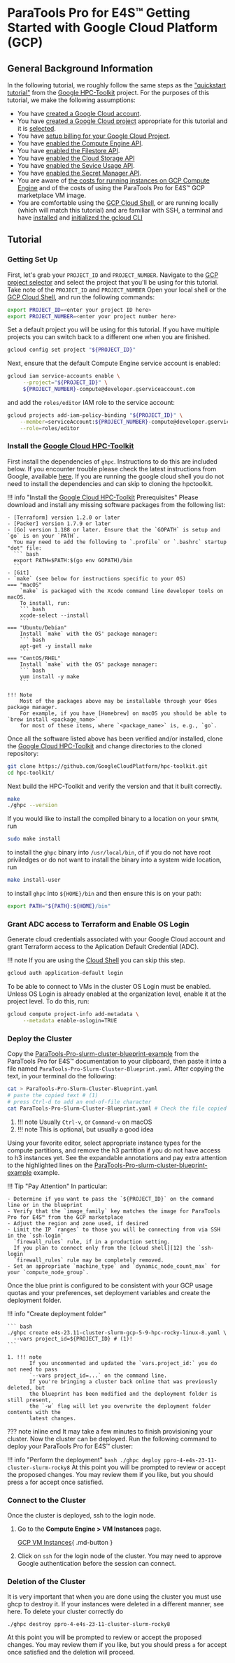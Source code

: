# ParaTools Pro for E4S™ Getting Started with Google Cloud Platform (GCP)

## General Background Information

In the following tutorial, we roughly follow the same steps as the
["quickstart tutorial"][1] from the [Google HPC-Toolkit][2] project.
For the purposes of this tutorial, we make the following assumptions:

- You have [created a Google Cloud account][3].
- You have [created a Google Cloud project][4] appropriate for this tutorial
  and it is [selected][15].
- You have [setup billing for your Google Cloud Project][5].
- You have [enabled the Compute Engine API][6].
- You have [enabled the Filestore API][7].
- You have [enabled the Cloud Storage API][8]
- You have [enabled the Sevice Usage API][9].
- You have [enabled the Secret Manager API][10].
- You are aware of [the costs for running instances on GCP Compute Engine][11] and
  of the costs of using the ParaTools Pro for E4S™ GCP marketplace VM image. <!-- FIXME: these need links when marketplace goes live -->
- You are comfortable using the [GCP Cloud Shell][12], or are running locally
    (which will match this tutorial) and are familiar with SSH, a terminal and have
    [installed][13] and [initialized the gcloud CLI][14]

[1]: https://cloud.google.com/hpc-toolkit/docs/quickstarts/slurm-cluster
[2]: https://github.com/GoogleCloudPlatform/hpc-toolkit?tab=readme-ov-file#quickstart
[3]: https://console.cloud.google.com/freetrial
[4]: https://cloud.google.com/resource-manager/docs/creating-managing-projects
[5]: https://cloud.google.com/billing/docs/how-to/verify-billing-enabled#console
[6]: https://console.cloud.google.com/apis/api/compute.googleapis.com/overview
[7]: https://console.cloud.google.com/apis/api/file.googleapis.com/overview
[8]: https://console.cloud.google.com/apis/api/storage.googleapis.com/overview
[9]: https://console.cloud.google.com/apis/api/serviceusage.googleapis.com/overview
[10]: https://console.cloud.google.com/apis/api/secretmanager.googleapis.com/overview
[11]: https://cloud.google.com/hpc-toolkit/docs/quickstarts/slurm-cluster#costs
[12]: https://cloud.google.com/hpc-toolkit/docs/quickstarts/slurm-cluster#launch
[13]: https://cloud.google.com/sdk/docs/install
[14]: https://cloud.google.com/sdk/docs/initializing
[15]: https://console.cloud.google.com/projectselector2/home/dashboard

## Tutorial

### Getting Set Up

First, let's grab your `PROJECT_ID` and `PROJECT_NUMBER`.
Navigate to the [GCP project selector][15] and select the project that you'll be using for this tutorial.
Take note of the `PROJECT_ID` and `PROJECT_NUMBER`
Open your local shell or the [GCP Cloud Shell][12], and run the following commands:
``` bash linenums="1"
export PROJECT_ID=<enter your project ID here>
export PROJECT_NUMBER=<enter your project number here>
```

Set a default project you will be using for this tutorial.
If you have multiple projects you can switch back to a different one when you are finished.

``` bash
gcloud config set project "${PROJECT_ID}"
```

Next, ensure that the default Compute Engine service account is enabled:
``` bash
gcloud iam service-accounts enable \
     --project="${PROJECT_ID}" \
     ${PROJECT_NUMBER}-compute@developer.gserviceaccount.com
```
and add the `roles/editor` IAM role to the service account:

``` bash
gcloud projects add-iam-policy-binding "${PROJECT_ID}" \
    --member=serviceAccount:${PROJECT_NUMBER}-compute@developer.gserviceaccount.com \
    --role=roles/editor
```

### Install the [Google Cloud HPC-Toolkit][2]

First install the dependencies of `ghpc`. Instructions to do this are included below.
If you encounter trouble please check the latest instructions from Google,
available [here][prereqs]. If you are running the google cloud shell you do not need to install the dependencies and can skip to cloning the hpctoolkit.

[prereqs]: https://cloud.google.com/hpc-toolkit/docs/setup/install-dependencies

!!! info "Install the [Google Cloud HPC-Toolkit][2]  Prerequisites"
    Please download and install any missing software packages from the following list:

    - [Terraform] version 1.2.0 or later
    - [Packer] version 1.7.9 or later
    - [Go] version 1.188 or later. Ensure that the `GOPATH` is setup and `go` is on your `PATH`.
      You may need to add the following to `.profile` or `.bashrc` startup "dot" file:
      ``` bash
      export PATH=$PATH:$(go env GOPATH)/bin
      ```
    - [Git]
    - `make` (see below for instructions specific to your OS)
    === "macOS"
        `make` is packaged with the Xcode command line developer tools on macOS.
        To install, run:
        ``` bash
        xcode-select --install
        ```
    === "Ubuntu/Debian"
        Install `make` with the OS' package manager:
        ``` bash
        apt-get -y install make
        ```
    === "CentOS/RHEL"
        Install `make` with the OS' package manager:
        ``` bash
        yum install -y make
        ```

    !!! Note
        Most of the packages above may be installable through your OSes package manager.
        For example, if you have [Homebrew] on macOS you should be able to `brew install <package_name>`
        for most of these items, where `<package_name>` is, e.g., `go`.

[Terraform]: https://www.terraform.io/downloads
[Packer]: https://www.packer.io/downloads
[Go]: https://go.dev/doc/install
[Git]: https://github.com/git-guides/install-git
[Homebrew]: https://brew.sh

Once all the software listed above has been verified and/or installed, clone the [Google Cloud HPC-Toolkit][2]
and change directories to the cloned repository:
``` bash linenums="1"
git clone https://github.com/GoogleCloudPlatform/hpc-toolkit.git
cd hpc-toolkit/
```
Next build the HPC-Toolkit and verify the version and that it built correctly.
``` bash
make
./ghpc --version
```
If you would like to install the compiled binary to a location on your `$PATH`,
run
``` bash
sudo make install
```
to install the `ghpc` binary into `/usr/local/bin`, of if you do not have root
priviledges or do not want to install the binary into a system wide location, run
``` bash
make install-user
```
to install `ghpc` into `${HOME}/bin` and then ensure this is on your path:

``` bash
export PATH="${PATH}:${HOME}/bin"
```

### Grant ADC access to Terraform and Enable OS Login

Generate cloud credentials associated with your Google Cloud account and grant
Terraform access to the Aplication Default Credential (ADC).

!!! note
    If you are using the [Cloud Shell][12] you can skip this step.

``` bash
gcloud auth application-default login
```

To be able to connect to VMs in the cluster OS Login must be enabled.
Unless OS Login is already enabled at the organization level, enable it at the project level.
To do this, run:

``` bash
gcloud compute project-info add-metadata \
     --metadata enable-oslogin=TRUE
```

### Deploy the Cluster

Copy the [ParaTools-Pro-slurm-cluster-blueprint-example][blueprint] from the
ParaTools Pro for E4S™ documentation to your clipboard, then paste it into a file named
`ParaTools-Pro-Slurm-Cluster-Blueprint.yaml`. After copying the text, in your terminal
do the following:

``` bash
cat > ParaTools-Pro-Slurm-Cluster-Blueprint.yaml
# paste the copied text # (1)
# press Ctrl-d to add an end-of-file character
cat ParaTools-Pro-Slurm-Cluster-Blueprint.yaml # Check the file copied correctly #(2)
```

1. !!! note
       Usually `Ctrl-v`, or `Command-v` on macOS
2. !!! note
       This is optional, but usually a good idea

Using your favorite editor, select appropriate instance types for the compute partitions,
and remove the h3 partition if you do not have access to h3 instances yet.
See the expandable annotations and pay extra attention to the highlighted lines
on the [ParaTools-Pro-slurm-cluster-blueprint-example][blueprint] example.

!!! Tip "Pay Attention"
    In particular:

    - Determine if you want to pass the `${PROJECT_ID}` on the command line or in the blueprint
    - Verify that the `image_family` key matches the image for ParaTools Pro for E4S™ from the GCP marketplace
    - Adjust the region and zone used, if desired
    - Limit the IP `ranges` to those you will be connecting from via SSH in the `ssh-login`
      `firewall_rules` rule, if in a production setting.
      If you plan to connect only from the [cloud shell][12] the `ssh-login`
      `firewall_rules` rule may be completely removed.
    - Set an appropriate `machine_type` and `dynamic_node_count_max` for your `compute_node_group`.

Once the blue print is configured to be consistent with your GCP usage quotas and your preferences,
set deployment variables and create the deployment folder.

!!! info "Create deployment folder"

    ``` bash
    ./ghpc create e4s-23.11-cluster-slurm-gcp-5-9-hpc-rocky-linux-8.yaml \
      --vars project_id=${PROJECT_ID} # (1)!
    ```

    1. !!! note
           If you uncommented and updated the `vars.project_id:` you do not need to pass
           `--vars project_id=...` on the command line.
           If you're bringing a cluster back online that was previously deleted, but
           the blueprint has been modified and the deployment folder is still present,
           the `-w` flag will let you overwrite the deployment folder contents with the
           latest changes.

??? note inline end
    It may take a few minutes to finish provisioning your cluster.
Now the cluster can be deployed.
Run the following command to deploy your ParaTools Pro for E4S™ cluster:

!!! info "Perform the deployment"
    ``` bash
    ./ghpc deploy ppro-4-e4s-23-11-cluster-slurm-rocky8
    ```
At this point you will be prompted to review or accept the proposed changes.
You may review them if you like, but you should press `a` for accept once satisfied.

### Connect to the Cluster

Once the cluster is deployed, ssh to the login node.

1. Go to the __Compute Engine > VM Instances__ page.

    [GCP VM Instances](https://console.cloud.google.com/compute/instances){ .md-button }

2. Click on `ssh` for the login node of the cluster. You may need to approve Google authentication before the session can connect.

[blueprint]: ./blueprint.md/#e4s-pro-slurm-cluster-blueprint-example
### Deletion of the Cluster

It is very important that when you are done using the cluster you must use ghcp to destroy it. If your instances were deleted in a different manner, see here. To delete your cluster correctly do

```
./ghpc destroy ppro-4-e4s-23-11-cluster-slurm-rocky8
```
At this point you will be prompted to review or accept the proposed changes.
You may review them if you like, but you should press `a` for accept once satisfied and the deletion will proceed.
